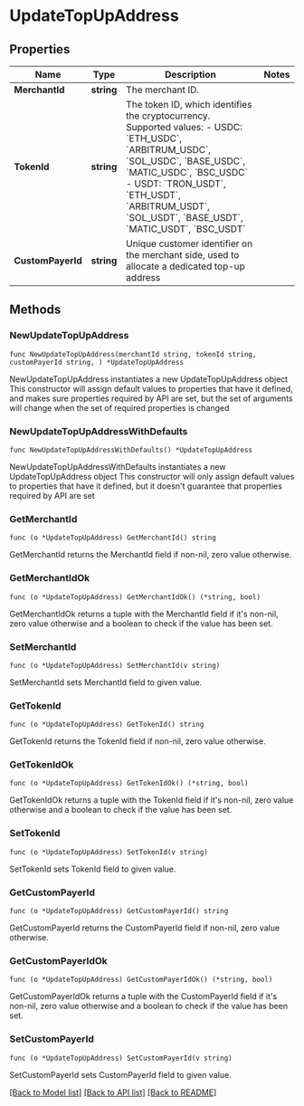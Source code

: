# UpdateTopUpAddress

## Properties

Name | Type | Description | Notes
------------ | ------------- | ------------- | -------------
**MerchantId** | **string** | The merchant ID. | 
**TokenId** | **string** | The token ID, which identifies the cryptocurrency. Supported values:    - USDC: &#x60;ETH_USDC&#x60;, &#x60;ARBITRUM_USDC&#x60;, &#x60;SOL_USDC&#x60;, &#x60;BASE_USDC&#x60;, &#x60;MATIC_USDC&#x60;, &#x60;BSC_USDC&#x60;   - USDT: &#x60;TRON_USDT&#x60;, &#x60;ETH_USDT&#x60;, &#x60;ARBITRUM_USDT&#x60;, &#x60;SOL_USDT&#x60;, &#x60;BASE_USDT&#x60;, &#x60;MATIC_USDT&#x60;, &#x60;BSC_USDT&#x60;  | 
**CustomPayerId** | **string** | Unique customer identifier on the merchant side, used to allocate a dedicated top-up address  | 

## Methods

### NewUpdateTopUpAddress

`func NewUpdateTopUpAddress(merchantId string, tokenId string, customPayerId string, ) *UpdateTopUpAddress`

NewUpdateTopUpAddress instantiates a new UpdateTopUpAddress object
This constructor will assign default values to properties that have it defined,
and makes sure properties required by API are set, but the set of arguments
will change when the set of required properties is changed

### NewUpdateTopUpAddressWithDefaults

`func NewUpdateTopUpAddressWithDefaults() *UpdateTopUpAddress`

NewUpdateTopUpAddressWithDefaults instantiates a new UpdateTopUpAddress object
This constructor will only assign default values to properties that have it defined,
but it doesn't guarantee that properties required by API are set

### GetMerchantId

`func (o *UpdateTopUpAddress) GetMerchantId() string`

GetMerchantId returns the MerchantId field if non-nil, zero value otherwise.

### GetMerchantIdOk

`func (o *UpdateTopUpAddress) GetMerchantIdOk() (*string, bool)`

GetMerchantIdOk returns a tuple with the MerchantId field if it's non-nil, zero value otherwise
and a boolean to check if the value has been set.

### SetMerchantId

`func (o *UpdateTopUpAddress) SetMerchantId(v string)`

SetMerchantId sets MerchantId field to given value.


### GetTokenId

`func (o *UpdateTopUpAddress) GetTokenId() string`

GetTokenId returns the TokenId field if non-nil, zero value otherwise.

### GetTokenIdOk

`func (o *UpdateTopUpAddress) GetTokenIdOk() (*string, bool)`

GetTokenIdOk returns a tuple with the TokenId field if it's non-nil, zero value otherwise
and a boolean to check if the value has been set.

### SetTokenId

`func (o *UpdateTopUpAddress) SetTokenId(v string)`

SetTokenId sets TokenId field to given value.


### GetCustomPayerId

`func (o *UpdateTopUpAddress) GetCustomPayerId() string`

GetCustomPayerId returns the CustomPayerId field if non-nil, zero value otherwise.

### GetCustomPayerIdOk

`func (o *UpdateTopUpAddress) GetCustomPayerIdOk() (*string, bool)`

GetCustomPayerIdOk returns a tuple with the CustomPayerId field if it's non-nil, zero value otherwise
and a boolean to check if the value has been set.

### SetCustomPayerId

`func (o *UpdateTopUpAddress) SetCustomPayerId(v string)`

SetCustomPayerId sets CustomPayerId field to given value.



[[Back to Model list]](../README.md#documentation-for-models) [[Back to API list]](../README.md#documentation-for-api-endpoints) [[Back to README]](../README.md)


